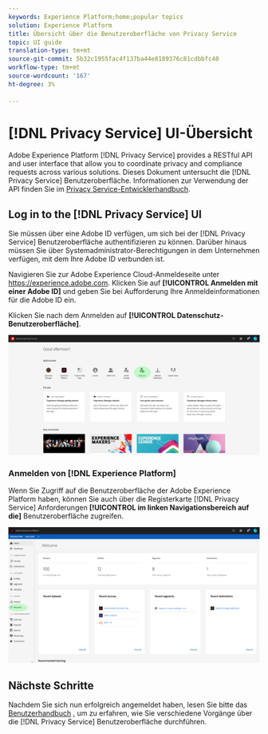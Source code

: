 ```yaml
---
keywords: Experience Platform;home;popular topics
solution: Experience Platform
title: Übersicht über die Benutzeroberfläche von Privacy Service
topic: UI guide
translation-type: tm+mt
source-git-commit: 5b32c1955fac4f137ba44e8189376c81cdbbfc40
workflow-type: tm+mt
source-wordcount: '167'
ht-degree: 3%

---
```



# [!DNL Privacy Service] UI-Übersicht

Adobe Experience Platform [!DNL Privacy Service] provides a RESTful API and user interface that allow you to coordinate privacy and compliance requests across various solutions. Dieses Dokument untersucht die [!DNL Privacy Service] Benutzeroberfläche. Informationen zur Verwendung der API finden Sie im [Privacy Service-Entwicklerhandbuch](../api/getting-started.md).

## Log in to the [!DNL Privacy Service] UI

Sie müssen über eine Adobe ID verfügen, um sich bei der [!DNL Privacy Service] Benutzeroberfläche authentifizieren zu können. Darüber hinaus müssen Sie über Systemadministrator-Berechtigungen in dem Unternehmen verfügen, mit dem Ihre Adobe ID verbunden ist.

Navigieren Sie zur Adobe Experience Cloud-Anmeldeseite unter https://experience.adobe.com. Klicken Sie auf **[!UICONTROL Anmelden mit einer Adobe ID]** und geben Sie bei Aufforderung Ihre Anmeldeinformationen für die Adobe ID ein.

Klicken Sie nach dem Anmelden auf **[!UICONTROL Datenschutz-Benutzeroberfläche]**.

![](../images/ui-overview/quick-access.png)

### Anmelden von [!DNL Experience Platform]

Wenn Sie Zugriff auf die Benutzeroberfläche der Adobe Experience Platform haben, können Sie auch über die Registerkarte [!DNL Privacy Service] Anforderungen **[!UICONTROL im linken Navigationsbereich auf die]** Benutzeroberfläche zugreifen.

![](../images/ui-overview/platform.png)

## Nächste Schritte

Nachdem Sie sich nun erfolgreich angemeldet haben, lesen Sie bitte das [Benutzerhandbuch](user-guide.md) , um zu erfahren, wie Sie verschiedene Vorgänge über die [!DNL Privacy Service] Benutzeroberfläche durchführen.